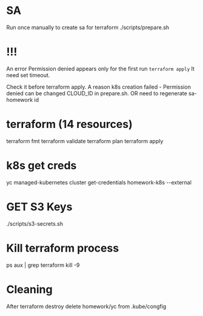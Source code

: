 # SA
Run once manually to create sa for terraform
./scripts/prepare.sh

# !!!
An error Permission denied appears only for the first run `terraform apply`
It need set timeout.

Check it before terraform apply.
A reason k8s creation failed - Permission denied can be changed CLOUD_ID in prepare.sh.
OR
need to regenerate sa-homework id

# terraform (14 resources)
terraform fmt
terraform validate
terraform plan
terraform apply

# k8s get creds
yc managed-kubernetes cluster get-credentials homework-k8s --external

# GET S3 Keys
./scripts/s3-secrets.sh

# Kill terraform process
ps aux | grep terraform
kill -9 <PID-ID>

# Cleaning
After terraform destroy delete homework/yc from .kube/congfig